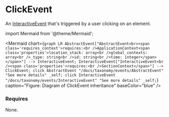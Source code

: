 # ClickEvent

An [InteractiveEvent](/docs/taxonomy/events/InteractiveEvents) that's triggered by a user clicking on an element.

import Mermaid from '@theme/Mermaid';

<Mermaid chart={`
	graph LR
    AbstractEvent["AbstractEvent<br><span class='requires_context'>requires:<br />ApplicationContext<span class='properties'>location_stack: array<br />global_contexts: array<br />_type: string<br />id: string<br />time: integer</span></span>"] --> InteractiveEvent;
    InteractiveEvent["InteractiveEvent<br /><span class='properties'>requires:<br />SectionContext</span>"] --> ClickEvent;
    click AbstractEvent "/docs/taxonomy/events/AbstractEvent" "See more details" _self;
    click InteractiveEvent "/docs/taxonomy/events/InteractiveEvent" "See more details" _self;
`} caption="Figure: Diagram of ClickEvent inheritance" baseColor="blue" />

### Requires
None.